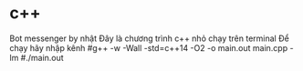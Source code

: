 # c++
Bot messenger by nhật
Đây là chương trình c++ nhỏ chạy trên terminal
Để chạy hãy nhập kênh
#g++ -w -Wall -std=c++14 -O2 -o main.out main.cpp -lm
#./main.out  
